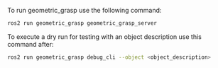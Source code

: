 To run geometric_grasp use the following command:

```bash
ros2 run geometric_grasp geometric_grasp_server
```

To execute a dry run for testing with an object description use this command after:

```bash
ros2 run geometric_grasp debug_cli --object <object_description>
```
